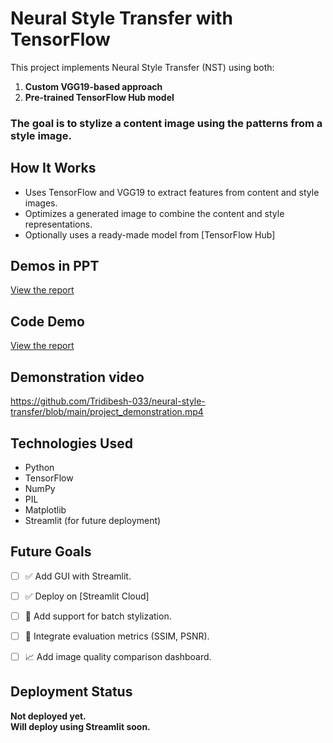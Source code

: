 # Neural Style Transfer with TensorFlow

This project implements Neural Style Transfer (NST) using both:
1. **Custom VGG19-based approach**
2. **Pre-trained TensorFlow Hub model**

### The goal is to stylize a content image using the patterns from a style image.


## How It Works

- Uses TensorFlow and VGG19 to extract features from content and style images.
- Optimizes a generated image to combine the content and style representations.
- Optionally uses a ready-made model from [TensorFlow Hub]


## Demos in PPT 

[View the report](https://github.com/Tridibesh-033/neural-style-transfer/blob/main/power_point_slide.pdf)

## Code Demo

[View the report](https://github.com/Tridibesh-033/neural-style-transfer/blob/main/neural-style-transfer.ipynb)

## Demonstration video

https://github.com/Tridibesh-033/neural-style-transfer/blob/main/project_demonstration.mp4


## Technologies Used

- Python
- TensorFlow
- NumPy
- PIL
- Matplotlib
- Streamlit (for future deployment)


## Future Goals

- [ ] ✅ Add GUI with Streamlit.
- [ ] ✅ Deploy on [Streamlit Cloud]
- [ ] 🔁 Add support for batch stylization.
- [ ] 🧪 Integrate evaluation metrics (SSIM, PSNR).
- [ ] 📈 Add image quality comparison dashboard.



## Deployment Status

**Not deployed yet.**  
**Will deploy using Streamlit soon.**

